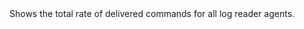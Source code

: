 <?xml version="1.0" encoding="utf-8"?>
<!DOCTYPE concept PUBLIC "-//OASIS//DTD DITA Concept//EN" "../dtd/technicalContent/dtd/concept.dtd">
<concept id="Home.flwLogReader" xml:lang="en-us">
<title>Log Reader Delivery Rate</title>
<shortdesc>Shows the total rate of delivered commands for all log reader agents.</shortdesc>
<conbody>
</conbody>
</concept>